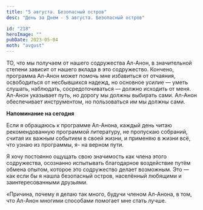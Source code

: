 ```yaml
---
title: "5 августа. Безопасный остров"
desc: "День за Днем - 5 августа. Безопасный остров"

id: "218"
heroImage: ""
pubDate: 2023-05-04
moth: "avgust"
---
```


ТО, что мы получаем от нашего содружества Ал-Анон, в значительной степени
зависит от нашего вклада в это содружество. Кончено, программа Ал-Анон может
помочь мне избавиться от отчаяния, освободиться от несбывшихся надежд, но
основное усилие — уметь слушать, наблюдать, сосредоточиваться — должно
исходить от меня. Ал-Анон указывает путь, но дорогу мы должны выбирать сами.
Ал-Анон обеспечивает инструментом, но пользоваться им мы должны сами.

**Напоминание на сегодня**

Если я обращаюсь к программе Ал-Анона, каждый день читаю рекомендованную
программой литературу, не пропускаю собраний, считая их важным событием в
своей жизни, и применяю в жизни всё, что узнаю из программы, я- на верном
пути.

Я хочу постоянно ощущать свою значимость как члена этого содружества,
осознанно испытывать благодарное воздействие путём обмена опытом, которое это
содружество делает возможным. Это — как если бы я нашла безопасный остров,
населённый любящими и заинтересованными друзьями.

«Причина, почему я делаю так много, будучи членом Ал-Анона, в том, что Ал-Анон
многими способами помогает мне стать лучше.

